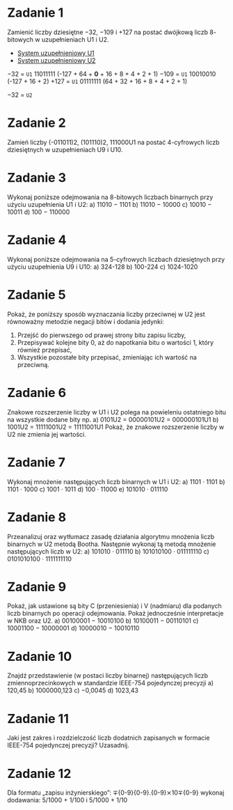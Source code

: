 # Zadanie 1

Zamienić liczby dziesiętne −32, −109 i +127 na postać dwójkową liczb 8-
bitowych w uzupełnieniach U1 i U2.

- [System uzupełnieniowy U1](https://en.wikipedia.org/wiki/Ones%27_complement)
- [System uzupełnieniowy U2](https://en.wikipedia.org/wiki/Two%27s_complement)
 
$-32$ = `U1` 11011111 (-127 + 64 + **0** + 16 + 8 + 4 + 2 + 1)
$-109$ = `U1` 10010010 (-127 + 16 + 2)
$+127$ = `U1` 01111111 (64 + 32 + 16 + 8 + 4 + 2 + 1)

$-32$ = `U2`

# Zadanie 2

Zamień liczby (-011011)2, (101110)2, 111000U1 na postać 4-cyfrowych liczb
dziesiętnych w uzupełnieniach U9 i U10.

# Zadanie 3

Wykonaj poniższe odejmowania na 8-bitowych liczbach binarnych przy użyciu
uzupełnienia U1 i U2:
a) 11010 − 1101
b) 11010 − 10000
c) 10010 − 10011
d) 100 − 110000

# Zadanie 4

Wykonaj poniższe odejmowania na 5-cyfrowych liczbach dziesiętnych przy
użyciu uzupełnienia U9 i U10:
a) 324-128
b) 100-224
c) 1024-1020

# Zadanie 5

Pokaż, że poniższy sposób wyznaczania liczby przeciwnej w U2 jest
równoważny metodzie negacji bitów i dodania jedynki:
1. Przejść do pierwszego od prawej strony bitu zapisu liczby,
2. Przepisywać kolejne bity 0, aż do napotkania bitu o wartości 1, który również
przepisać,
1. Wszystkie pozostałe bity przepisać, zmieniając ich wartość na przeciwną.

# Zadanie 6

Znakowe rozszerzenie liczby w U1 i U2 polega na powieleniu ostatniego bitu na
wszystkie dodane bity np.
a) 0101U2 = 00000101U2 = 000000101U1
b) 1001U2 = 11111001U2 = 11111001U1
Pokaż, że znakowe rozszerzenie liczby w U2 nie zmienia jej wartości.

# Zadanie 7

Wykonaj mnożenie następujących liczb binarnych w U1 i U2:
a) 1101 · 1101
b) 1101 · 1000
c) 1001 · 1011
d) 100 · 11000
e) 101010 · 011110

# Zadanie 8

Przeanalizuj oraz wytłumacz zasadę działania algorytmu mnożenia liczb
binarnych w U2 metodą Bootha. Następnie wykonaj tą metodą mnożenie
następujących liczb w U2:
a) 101010 · 011110
b) 101010100 · 011111110
c) 0101010100 · 1111111110

# Zadanie 9

Pokaż, jak ustawione są bity C (przeniesienia) i V (nadmiaru) dla podanych liczb
binarnych po operacji odejmowania. Pokaż jednocześnie interpretacje w NKB
oraz U2.
a) 00100001 − 10010100
b) 10100011 − 00110101
c) 10001100 − 10000001
d) 10000010 − 10010110

# Zadanie 10

Znajdź przedstawienie (w postaci liczby binarnej) następujących liczb
zmiennoprzecinkowych w standardzie IEEE-754 pojedynczej precyzji
a) 120,45
b) 1000000,123
c) −0,0045
d) 1023,43

# Zadanie 11

Jaki jest zakres i rozdzielczość liczb dodatnich zapisanych w formacie
IEEE-754 pojedynczej precyzji? Uzasadnij.

# Zadanie 12

Dla formatu „zapisu inżynierskiego”: ∓{0-9}{0-9}.{0-9}⨯10∓{0-9}
wykonaj dodawania: 5/1000 + 1/100 i 5/1000 + 1/10